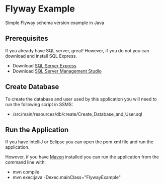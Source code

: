 # Flyway Example
Simple Flyway schema version example in Java


## Prerequisites
If you already have SQL server, great! However, if you do not you can download and install SQL Express.

* Download [SQL Server Express](https://www.microsoft.com/en-us/sql-server/sql-server-downloads)
* Download [SQL Server Management Studio](https://docs.microsoft.com/en-us/sql/ssms/download-sql-server-management-studio-ssms?view=sql-server-ver15)

## Create Database
To create the database and user used by this application you will need to run the following script in SSMS:

* /src/main/resources/db/create/Create_Database_and_User.sql

## Run the Application
If you have IntelliJ or Eclipse you can open the pom.xml file and run the application.

However, if you have [Maven](https://maven.apache.org/download.cgi) installed you can run the application from the command line with:
* mvn compile
* mvn exec:java -Dexec.mainClass="FlywayExample"
